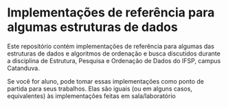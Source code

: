 Implementações de referência para algumas estruturas de dados
=============================================================

Este repositório contém implementações de referência para algumas das estruturas de dados e algoritmos de ordenação e busca discutidos durante a disciplina de Estrutura, Pesquisa e Ordenação de Dados do IFSP, campus Catanduva.

Se você for aluno, pode tomar essas implementações como ponto de partida para seus trabalhos. Elas são iguais (ou em alguns casos, equivalentes) às implementações feitas em sala/laboratório


